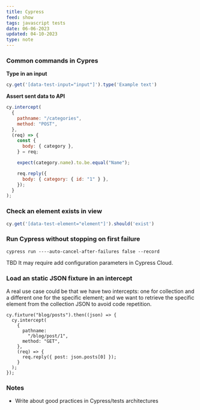 ```yaml
---
title: Cypress
feed: show
tags: javascript tests
date: 06-06-2023
updated: 04-10-2023
type: note
---
```


### Common commands in Cypres

**Type in an input**

```javascript
cy.get('[data-test-input="input"]').type('Example text')
```

**Assert sent data to API**
```javascript
cy.intercept(
  {
    pathname: "/categories",
    method: "POST",
  },
  (req) => {
    const {
      body: { category },
    } = req;

    expect(category.name).to.be.equal("Name");

    req.reply({
      body: { category: { id: "1" } },
    });
  }
);
```


### Check an element exists in view

```javascript
cy.get('[data-test-element="element"]').should('exist')
```

### Run Cypress without stopping on first failure

```
cypress run ----auto-cancel-after-failures false --record
```

TBD It may require add configuration parameters in Cypress Cloud.

### Load an static JSON fixture in an intercept

A real use case could be that we have two intercepts: one for collection and a different one for the specific element; and we want to retrieve the specific element from the collection JSON to avoid code repetition.

```
cy.fixture("blog/posts").then((json) => {
  cy.intercept(
    {
      pathname:
        "/blog/post/1",
      method: "GET",
    },
    (req) => {
      req.reply({ post: json.posts[0] });
    }
  );
});
```

### Notes
- Write about good practices in Cypress/tests architectures
